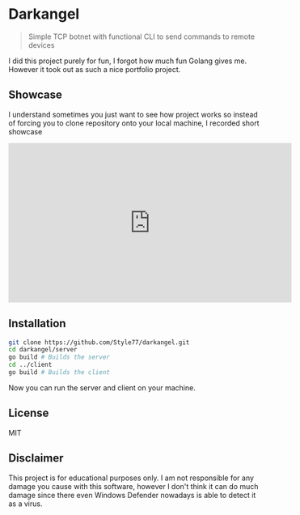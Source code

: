 # Darkangel

> Simple TCP botnet with functional CLI to send commands to remote devices

I did this project purely for fun, I forgot how much fun Golang gives me. However it took out as such a nice portfolio project.

## Showcase
I understand sometimes you just want to see how project works so instead of forcing you to clone repository onto your local machine, I recorded short showcase

<iframe width="560" height="315" src="https://www.youtube.com/embed/5xTrj2-Jqwk" frameborder="0" allow="accelerometer; autoplay; encrypted-media; gyroscope; picture-in-picture" allowfullscreen></iframe>



## Installation

```sh
git clone https://github.com/Style77/darkangel.git
cd darkangel/server
go build # Builds the server
cd ../client
go build # Builds the client
```

Now you can run the server and client on your machine.


## License

MIT

## Disclaimer

This project is for educational purposes only. I am not responsible for any damage you cause with this software, however I don't think it can do much damage since there even Windows Defender nowadays is able to detect it as a virus.